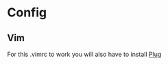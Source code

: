 # Config

## Vim 

For this .vimrc to work you will also have to install [Plug](https://github.com/junegunn/vim-plug)
